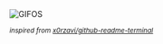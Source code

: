 <div align="justify">
<picture>
    <source media="(prefers-color-scheme: dark)" srcset="https://i.ibb.co/rQYkhZG/output-gif.gif">
    <source media="(prefers-color-scheme: light)" srcset="https://i.ibb.co/rQYkhZG/output-gif.gif">
    <img alt="GIFOS" src="https://i.ibb.co/rQYkhZG/output-gif.gif">
</picture>

<sub><i>inspired from [x0rzavi/github-readme-terminal](https://github.com/x0rzavi/github-readme-terminal)</i></sub>

</div>

<!-- Image deletion URL: https://ibb.co/CwgByn5/be9711b3acca4d44bc7143f34bfa7f38 -->